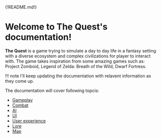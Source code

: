 {!README.md!}

# Welcome to The Quest's documentation!

**The Quest** is a game trying to simulate a day to day life in a fantasy setting with a diverse ecosystem and complex civilizations for player to interact with.
The game takes inspiration from some amazing games such as: Project Zomboid, Legend of Zelda: Breath of the Wild, Dwarf Fortress. 

!!! note
    I'll keep updating the documentation with relavent information as they come up. 

The documentation will cover following topcis: 
+ [Gameplay](gameplay)
+ [Combat](gameplay#Combat)
+ [AI](gameplay#AI)
+ [UI](ui)
+ [User experience](ux)
+ [Lore](lore)
+ [Map](map)

